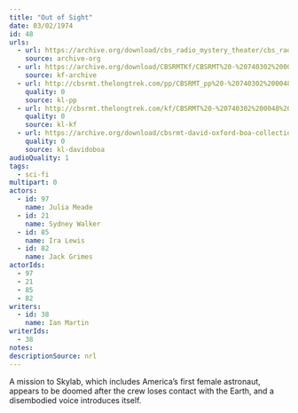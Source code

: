 ```yaml
---
title: "Out of Sight"
date: 03/02/1974
id: 48
urls: 
  - url: https://archive.org/download/cbs_radio_mystery_theater/cbs_radio_mystery_theater-0001-0050.zip/cbs_radio_mystery_theater-0001-0050%2Fcbsrmt_0048_out_of_sight.mp3
    source: archive-org
  - url: https://archive.org/download/CBSRMTKf/CBSRMT%20-%20740302%200048%20Out%20Of%20Sight_kf.mp3
    source: kf-archive
  - url: http://cbsrmt.thelongtrek.com/pp/CBSRMT_pp%20-%20740302%200048%20Out%20of%20Sight.mp3
    quality: 0
    source: kl-pp
  - url: http://cbsrmt.thelongtrek.com/kf/CBSRMT%20-%20740302%200048%20Out%20Of%20Sight_kf.mp3
    quality: 0
    source: kl-kf
  - url: https://archive.org/download/cbsrmt-david-oxford-boa-collection/CBSRMT-740302-0048-Out-of-Sight-(64-44)_kf-{BoA}.mp3
    quality: 0
    source: kl-davidoboa
audioQuality: 1
tags: 
  - sci-fi
multipart: 0
actors:  
  - id: 97
    name: Julia Meade  
  - id: 21
    name: Sydney Walker  
  - id: 85
    name: Ira Lewis  
  - id: 82
    name: Jack Grimes
actorIds:  
  - 97  
  - 21  
  - 85  
  - 82
writers:  
  - id: 38
    name: Ian Martin
writerIds:  
  - 38
notes: 
descriptionSource: nrl
---
```

A mission to Skylab, which includes America’s first female astronaut, appears to be doomed after the crew loses contact with the Earth, and a disembodied voice introduces itself.
